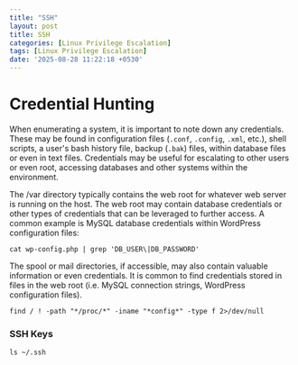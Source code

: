 ```yaml
---
title: "SSH"
layout: post
title: SSH
categories: [Linux Privilege Escalation]
tags: [Linux Privilege Escalation]
date: '2025-08-28 11:22:18 +0530'
---
```


# Credential Hunting

When enumerating a system, it is important to note down any credentials. These may be found in configuration files (`.conf`, `.config`, `.xml`, etc.), shell scripts, a user's bash history file, backup (`.bak`) files, within database files or even in text files. Credentials may be useful for escalating to other users or even root, accessing databases and other systems within the environment.

The /var directory typically contains the web root for whatever web server is running on the host. The web root may contain database credentials or other types of credentials that can be leveraged to further access. A common example is MySQL database credentials within WordPress configuration files:

```shell-session
cat wp-config.php | grep 'DB_USER\|DB_PASSWORD'
```

The spool or mail directories, if accessible, may also contain valuable information or even credentials. It is common to find credentials stored in files in the web root (i.e. MySQL connection strings, WordPress configuration files).

```shell-session
find / ! -path "*/proc/*" -iname "*config*" -type f 2>/dev/null
```

### SSH Keys

```shell-session
ls ~/.ssh
```
